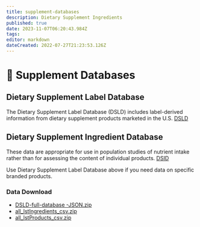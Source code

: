 ```yaml
---
title: supplement-databases
description: Dietary Supplement Ingredients
published: true
date: 2023-11-07T06:20:43.984Z
tags: 
editor: markdown
dateCreated: 2022-07-27T21:23:53.126Z
---
```


# 💊 Supplement Databases

## Dietary Supplement Label Database

The Dietary Supplement Label Database (DSLD) includes label-derived information from dietary supplement products marketed in the U.S.
[DSLD](https://dsld.od.nih.gov/)

## Dietary Supplement Ingredient Database

These data are appropriate for use in population studies of nutrient intake rather than for assessing the content of individual products.
[DSID](https://dietarysupplementdatabase.usda.nih.gov/)

Use Dietary Supplement Label Database above if you need data on specific branded products.

### Data Download

* [DSLD-full-database -JSON.zip](https://s3.amazonaws.com/static.quantimo.do/unified-health-api/reference-databases/supplements/DSLD-full-database-JSON.zip)
* [all\_lstIngredients\_csv.zip](https://s3.amazonaws.com/static.quantimo.do/unified-health-api/reference-databases/supplements/Dietary%20Supplement%20Label%20Database/all\_lstIngredients\_csv.zip)
* [all\_lstProducts\_csv.zip](https://s3.amazonaws.com/static.quantimo.do/unified-health-api/reference-databases/supplements/Dietary%20Supplement%20Label%20Database/all\_lstProducts\_csv.zip)
